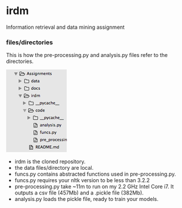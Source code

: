# irdm
Information retrieval and data mining assignment

### files/directories

This is how the pre-processing.py and analysis.py files refer to the directories. 

![Alt text](./misc/directories.png?raw=true "Optional Title")

- irdm is the cloned repository.
- the data files/directory are local.
- funcs.py contains abstracted functions used in pre-processing.py.
- funcs.py requires your nltk version to be less than 3.2.2
- pre-processing.py take ~11m to run on my 2.2 GHz Intel Core i7. It outputs a csv file (457Mb) and a .pickle file (382Mb). 
- analysis.py loads the pickle file, ready to train your models.

